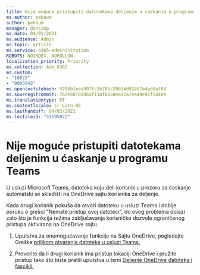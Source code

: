 ```yaml
---
title: Nije moguće pristupiti datotekama deljenim u ćaskanje u programu Teams
ms.author: pebaum
author: pebaum
manager: dansimp
ms.date: 04/01/2021
ms.audience: Admin
ms.topic: article
ms.service: o365-administration
ROBOTS: NOINDEX, NOFOLLOW
localization_priority: Priority
ms.collection: Adm_O365
ms.custom:
- "10825"
- "9003042"
ms.openlocfilehash: 5290b1eea907fc5b785c20654d92467a4ed0af04
ms.sourcegitcommit: 7b2e5078dd65f11af6650e692a7ea48e91f544e0
ms.translationtype: MT
ms.contentlocale: sr-Latn-RS
ms.lasthandoff: 04/02/2021
ms.locfileid: "51595822"
---
```

# <a name="unable-to-access-files-shared-in-teams-chat"></a>Nije moguće pristupiti datotekama deljenim u ćaskanje u programu Teams

U usluzi Microsoft Teams, datoteka koju deli korisnik u prozoru za ćaskanje automatski se skladišti na OneDrive sajtu korisnika za deljenje.

Kada drugi korisnik pokuša da otvori datoteku u usluzi Teams i dobije poruku o grešci "Nemate pristup ovoj datoteci", do ovog problema dolazi zato što je funkcija režima zaključavanja korisničke dozvole ograničenog pristupa aktivirana na OneDrive sajtu.

1. Uputstva za onemogućavanje funkcije na Sajtu OneDrive, pogledajte Greška [prilikom otvaranja datoteke u usluzi Teams.](https://go.microsoft.com/fwlink/?linkid=2155733)

1. Proverite da li drugi korisnik ima pristup lokaciji OneDrive i pružite pristup tako što biste pratili uputstva u temi [Deljenje OneDrive datoteka i fascikli.](https://go.microsoft.com/fwlink/?linkid=2156017)